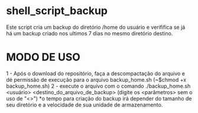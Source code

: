 # shell_script_backup
Este script cria um backup do diretório /home do usuário e verififica se já há um backup criado nos ultimos 7 dias no mesmo diretório destino.

# MODO DE USO
1 - Após o download do repositório, faça a descompactação do arquivo e dé permissão de execução para o arquivo backup_home.sh (~$chmod +x backup_home.sh)
2 - execute o arquivo com o comando ./backup_home.sh <usuário> <destino_do_arquivo_de_backup> (digite os <parâmetros> sem o uso de "<>")
*o tempo para criação do backup irá depender do tamanho de seu diretório e a velocidade de sua unidade de armazenamento.
